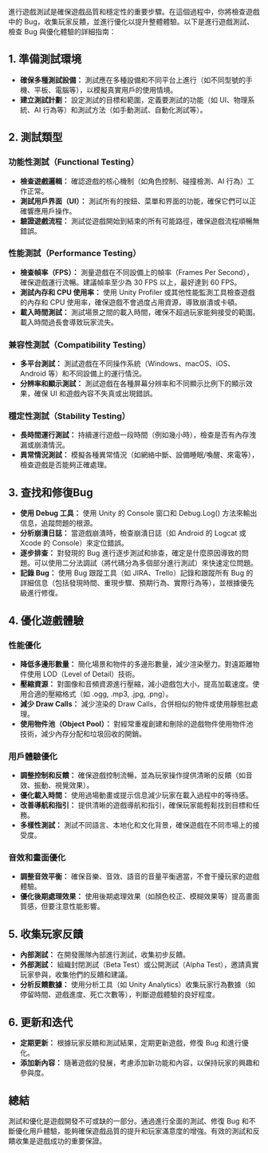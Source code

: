 進行遊戲測試是確保遊戲品質和穩定性的重要步驟。在這個過程中，你將檢查遊戲中的 Bug，收集玩家反饋，並進行優化以提升整體體驗。以下是進行遊戲測試、檢查 Bug 與優化體驗的詳細指南：

## **1. 準備測試環境**

- **確保多種測試設備：** 測試應在多種設備和不同平台上進行（如不同型號的手機、平板、電腦等），以模擬真實用戶的使用情境。
- **建立測試計劃：** 設定測試的目標和範圍，定義要測試的功能（如 UI、物理系統、AI 行為等）和測試方法（如手動測試、自動化測試等）。

## **2. 測試類型**

### **功能性測試（Functional Testing）**

- **檢查遊戲邏輯：** 確認遊戲的核心機制（如角色控制、碰撞檢測、AI 行為）工作正常。
- **測試用戶界面（UI）：** 測試所有的按鈕、菜單和界面的功能，確保它們可以正確響應用戶操作。
- **驗證遊戲流程：** 測試從遊戲開始到結束的所有可能路徑，確保遊戲流程順暢無錯誤。

### **性能測試（Performance Testing）**

- **檢查幀率（FPS）：** 測量遊戲在不同設備上的幀率（Frames Per Second），確保遊戲運行流暢。建議幀率至少為 30 FPS 以上，最好達到 60 FPS。
- **測試內存和 CPU 使用率：** 使用 Unity Profiler 或其他性能監測工具檢查遊戲的內存和 CPU 使用率，確保遊戲不會過度占用資源，導致崩潰或卡頓。
- **載入時間測試：** 測試場景之間的載入時間，確保不超過玩家能夠接受的範圍。載入時間過長會導致玩家流失。

### **兼容性測試（Compatibility Testing）**

- **多平台測試：** 測試遊戲在不同操作系統（Windows、macOS、iOS、Android 等）和不同設備上的運行情況。
- **分辨率和顯示測試：** 測試遊戲在各種屏幕分辨率和不同顯示比例下的顯示效果，確保 UI 和遊戲內容不失真或出現錯誤。

### **穩定性測試（Stability Testing）**

- **長時間運行測試：** 持續運行遊戲一段時間（例如幾小時），檢查是否有內存洩漏或崩潰情況。
- **異常情況測試：** 模擬各種異常情況（如網絡中斷、設備睡眠/喚醒、來電等），檢查遊戲是否能夠正確處理。

## **3. 查找和修復Bug**

- **使用 Debug 工具：** 使用 Unity 的 Console 窗口和 Debug.Log() 方法來輸出信息，追蹤問題的根源。
- **分析崩潰日誌：** 當遊戲崩潰時，檢查崩潰日誌（如 Android 的 Logcat 或 Xcode 的 Console）來定位錯誤。
- **逐步排查：** 對發現的 Bug 進行逐步測試和排查，確定是什麼原因導致的問題。可以使用二分法調試（將代碼分為多個部分進行測試）來快速定位問題。
- **記錄 Bug：** 使用 Bug 跟蹤工具（如 JIRA、Trello）記錄和跟蹤所有 Bug 的詳細信息（包括發現時間、重現步驟、預期行為、實際行為等），並根據優先級進行修復。

## **4. 優化遊戲體驗**

### **性能優化**

- **降低多邊形數量：** 簡化場景和物件的多邊形數量，減少渲染壓力。對遠距離物件使用 LOD（Level of Detail）技術。
- **壓縮資源：** 對圖像和音頻資源進行壓縮，減小遊戲包大小，提高加載速度。使用合適的壓縮格式（如 .ogg, .mp3, .jpg, .png）。
- **減少 Draw Calls：** 減少渲染的 Draw Calls，合併相似的物件或使用靜態批處理。
- **使用物件池（Object Pool）：** 對經常重複創建和刪除的遊戲物件使用物件池技術，減少內存分配和垃圾回收的開銷。

### **用戶體驗優化**

- **調整控制和反饋：** 確保遊戲控制流暢，並為玩家操作提供清晰的反饋（如音效、振動、視覺效果）。
- **優化載入時間：** 使用過場動畫或提示信息減少玩家在載入過程中的等待感。
- **改善導航和指引：** 提供清晰的遊戲導航和指引，確保玩家能輕鬆找到目標和任務。
- **多樣性測試：** 測試不同語言、本地化和文化背景，確保遊戲在不同市場上的接受度。

### **音效和畫面優化**

- **調整音效平衡：** 確保音樂、音效、語音的音量平衡適當，不會干擾玩家的遊戲體驗。
- **優化後期處理效果：** 使用後期處理效果（如顏色校正、模糊效果等）提高畫面質感，但要注意性能影響。

## **5. 收集玩家反饋**

- **內部測試：** 在開發團隊內部進行測試，收集初步反饋。
- **外部測試：** 組織封閉測試（Beta Test）或公開測試（Alpha Test），邀請真實玩家參與，收集他們的反饋和建議。
- **分析反饋數據：** 使用分析工具（如 Unity Analytics）收集玩家行為數據（如停留時間、遊戲進度、死亡次數等），判斷遊戲體驗的良好程度。

## **6. 更新和迭代**

- **定期更新：** 根據玩家反饋和測試結果，定期更新遊戲，修復 Bug 和進行優化。
- **添加新內容：** 隨著遊戲的發展，考慮添加新功能和內容，以保持玩家的興趣和參與度。

## **總結**

測試和優化是遊戲開發不可或缺的一部分。通過進行全面的測試、修復 Bug 和不斷優化用戶體驗，能夠確保遊戲品質的提升和玩家滿意度的增強。有效的測試和反饋收集是遊戲成功的重要保證。
